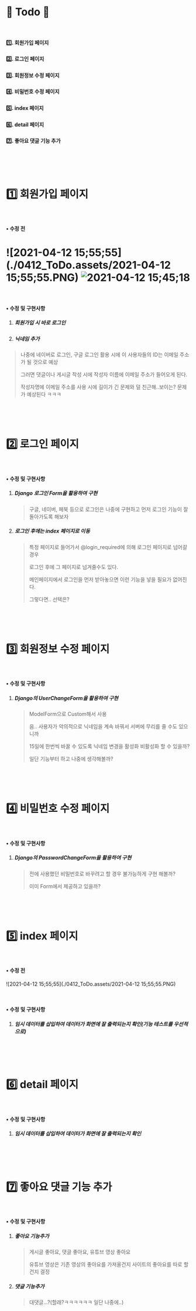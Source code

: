 # 📃 Todo 🥳

<br>

#### :one:. 회원가입 페이지

#### :two:. 로그인 페이지

#### :three:. 회원정보 수정 페이지

#### :four:. 비밀번호 수정 페이지

#### :five:. index 페이지

#### :six:. detail 페이지

#### :seven:. 좋아요 댓글 기능 추가

<br>

<br>
<br>

# :one: 회원가입 페이지

<br>

#### • 수정 전
![2021-04-12 15;55;55](./0412_ToDo.assets/2021-04-12 15;55;55.PNG)
![2021-04-12 15;45;18](./0412_ToDo.assets/abc.PNG)
=======
<br>

#### • 수정 및 구현사항

1. ##### 회원가입 시 바로 로그인

2. ##### 닉네임 추가

>나중에 네이버로 로그인, 구글 로그인 활용 시에 이 사용자들의 ID는 이메일 주소가 될 것으로 예상
>
>그러면 댓글이나 게시글 작성 시에 작성자 이름에 이메일 주소가 들어오게 된다.
>
>작성자명에 이메일 주소를 사용 시에 길이가 긴 문제와 덜 친근해..보이는? 문제가 예상된다 ㅋㅋㅋ

<br>

<br>

<br>

# :two: 로그인 페이지

<br>

#### • 수정 및 구현사항

1. ##### Django 로그인 Form을 활용하여 구현

   >구글, 네이버, 페북 등으로 로그인은 나중에 구현하고 먼저 로그인 기능이 잘 돌아가도록 해보자

2. ##### 로그인 후에는 index 페이지로 이동

   > 특정 페이지로 들어가서 @login_required에 의해 로그인 페이지로 넘어갈 경우
   >
   > 로그인 후에 그 페이지로 넘겨줄수도 있다.
   >
   > 메인페이지에서 로그인을 먼저 받아놓으면 이런 기능을 넣을 필요가 없어진다.
   >
   > 그렇다면.. 선택은?

<br>

<br>

<br>

# :three: 회원정보 수정 페이지

<br>

#### • 수정 및 구현사항

1. ##### Django의 UserChangeForm을 활용하여 구현

   >ModelForm으로 Custom해서 사용
   >
   >음.. 사용자가 악의적으로 닉네임을 계속 바꿔서 서버에 무리를 줄 수도 있으니까
   >
   >15일에 한번씩 바꿀 수 있도록 닉네임 변경을 활성화 비활성화 할 수 있을까?
   >
   >일단 기능부터 하고 나중에 생각해볼까?

<br>

<br>

<br>

# :four: 비밀번호 수정 페이지

<br>

#### • 수정 및 구현사항

1. ##### Django의 PasswordChangeForm을 활용하여 구현

   > 전에 사용했던 비밀번호로 바꾸려고 할 경우 불가능하게 구현 해볼까?
   >
   > 이미 Form에서 제공하고 있을까?

<br>

<br>

<br>

# :five: index 페이지

<br>

#### • 수정 전

![2021-04-12 15;55;55](./0412_ToDo.assets/2021-04-12 15;55;55.PNG)

<br>

#### • 수정 및 구현사항

1. ##### 임시 데이터를 삽입하여 데이터가 화면에 잘 출력되는지 확인(기능 테스트를 우선적으로)

<br>

<br>

<br>

# :six: detail 페이지

<br>

#### • 수정 및 구현사항

1. ##### 임시 데이터를 삽입하여 데이터가 화면에 잘 출력되는지 확인

<br>

<br>

<br>

# :seven: 좋아요 댓글 기능 추가

<br>

#### • 수정 및 구현사항

1. ##### 좋아요 기능추가

   >게시글 좋아요, 댓글 좋아요, 유튜브 영상 좋아요
   >
   >유튜브 영상은 기존 영상의 좋아요를 가져올건지 사이트의 좋아요를 따로 할건지 결정

2. ##### 댓글 기능추가

   >대댓글...?(할래?ㅋㅋㅋㅋㅋㅋ 일단 나중에..)
